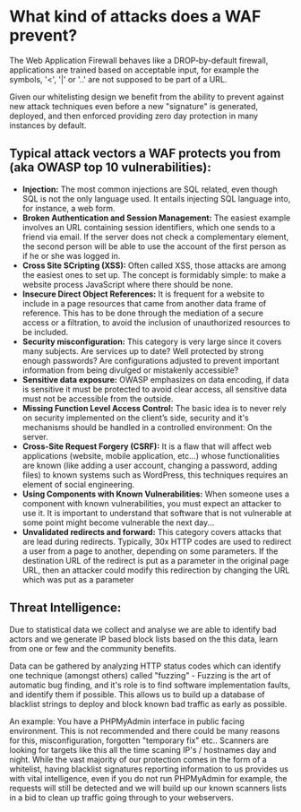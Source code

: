 # What kind of attacks does a WAF prevent?

The Web Application Firewall behaves like a DROP-by-default firewall, applications are trained based on acceptable input, for example the symbols, '<', '|' or '..' are not supposed to be part of a URL.

Given our whitelisting design we benefit from the ability to prevent against new attack techniques even before a new "signature" is generated, deployed, and then enforced providing zero day protection in many instances by default.

## Typical attack vectors a WAF protects you from (aka OWASP top 10 vulnerabilities):

 - <b>Injection:</b> The most common injections are SQL related, even though SQL is not the only language used. It entails injecting SQL language into, for instance, a web form. 
 - <b>Broken Authentication and Session Management:</b> The easiest example involves an URL containing session identifiers, which one sends to a friend via email. If the server does not check a complementary element, the second person will be able to use the account of the first person as if he or she was logged in.
 - <b>Cross Site SCripting (XSS):</b> Often called XSS, those attacks are among the easiest ones to set up. The concept is formidably simple: to make a website process JavaScript where there should be none.
 - <b>Insecure Direct Object References:</b> It is frequent for a website to include in a page resources that came from another data frame of reference. This has to be done through the mediation of a secure access or a filtration, to avoid the inclusion of unauthorized resources to be included.
 - <b>Security misconfiguration:</b> This category is very large since it covers many subjects. Are services up to date? Well protected by strong enough passwords? Are configurations adjusted to prevent important information from being divulged or mistakenly accessible?
 - <b>Sensitive data exposure:</b> OWASP emphasizes on data encoding, if data is sensitive it must be protected to avoid clear access, all sensitive data must not be accessible from the outside.
 - <b>Missing Function Level Access Control:</b> The basic idea is to never rely on security implemented on the client’s side, security and it's mechanisms should be handled in a controlled environment: On the server.
 - <b>Cross-Site Request Forgery (CSRF):</b> It is a flaw that will affect web applications (website, mobile application, etc…) whose functionalities are known (like adding a user account, changing a password, adding files) to known systems such as WordPress, this techniques requires an element of social engineering.
 - <b>Using Components with Known Vulnerabilities:</b> When someone uses a component with known vulnerabilities, you must expect an attacker to use it. It is important to understand that software that is not vulnerable at some point might become vulnerable the next day...
 - <b>Unvalidated redirects and forward:</b> This category covers attacks that are lead during redirects. Typically, 30x HTTP codes are used to redirect a user from a page to another, depending on some parameters. If the destination URL of the redirect is put as a parameter in the original page URL, then an attacker could modify this redirection by changing the URL which was put as a parameter
 
## Threat Intelligence:

Due to statistical data we collect and analyse we are able to identify bad actors and we generate IP based block lists based on the this data, learn from one or few and the community benefits.

Data can be gathered by analyzing HTTP status codes which can identify one technique (amongst others) called "fuzzing" - Fuzzing is the art of automatic bug finding, and it's role is to find software implementation faults, and identify them if possible. This allows us to build up a database of blacklist strings to deploy and block known bad traffic as early as possible.

An example: You have a PHPMyAdmin interface in public facing environment. This is not recommended and there could be many reasons for this, misconfiguration, forgotten "temporary fix" etc.. Scanners are looking for targets like this all the time scaning IP's / hostnames day and night. While the vast majority of our protection comes in the form of a whitelist, having blacklist signatures reporting information to us provides us with vital intelligence, even if you do not run PHPMyAdmin for example, the requests will still be detected and we will build up our known scanners lists in a bid to clean up traffic going through to your webservers.
